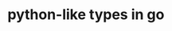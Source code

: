 <!--
 * @Descripttion: 
 * @version: 
 * @Author: xiaoshuyui
 * @email: guchengxi1994@qq.com
 * @Date: 2021-11-12 22:09:52
 * @LastEditors: xiaoshuyui
 * @LastEditTime: 2021-11-12 22:09:53
-->
# python-like types in go